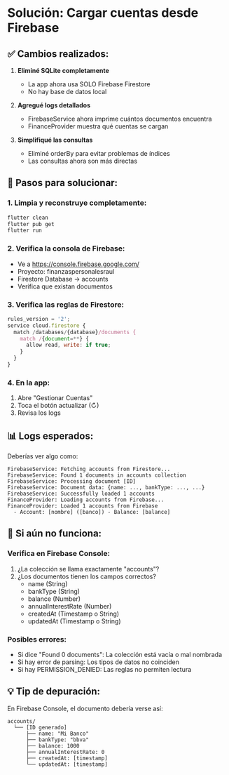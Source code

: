 # Solución: Cargar cuentas desde Firebase

## ✅ Cambios realizados:

1. **Eliminé SQLite completamente**
   - La app ahora usa SOLO Firebase Firestore
   - No hay base de datos local

2. **Agregué logs detallados**
   - FirebaseService ahora imprime cuántos documentos encuentra
   - FinanceProvider muestra qué cuentas se cargan

3. **Simplifiqué las consultas**
   - Eliminé orderBy para evitar problemas de índices
   - Las consultas ahora son más directas

## 🔧 Pasos para solucionar:

### 1. Limpia y reconstruye completamente:
```bash
flutter clean
flutter pub get
flutter run
```

### 2. Verifica la consola de Firebase:
- Ve a https://console.firebase.google.com/
- Proyecto: finanzaspersonalesraul
- Firestore Database → accounts
- Verifica que existan documentos

### 3. Verifica las reglas de Firestore:
```javascript
rules_version = '2';
service cloud.firestore {
  match /databases/{database}/documents {
    match /{document=**} {
      allow read, write: if true;
    }
  }
}
```

### 4. En la app:
1. Abre "Gestionar Cuentas"
2. Toca el botón actualizar (↻)
3. Revisa los logs

## 📊 Logs esperados:

Deberías ver algo como:
```
FirebaseService: Fetching accounts from Firestore...
FirebaseService: Found 1 documents in accounts collection
FirebaseService: Processing document [ID]
FirebaseService: Document data: {name: ..., bankType: ..., ...}
FirebaseService: Successfully loaded 1 accounts
FinanceProvider: Loading accounts from Firebase...
FinanceProvider: Loaded 1 accounts from Firebase
  - Account: [nombre] ([banco]) - Balance: [balance]
```

## 🐛 Si aún no funciona:

### Verifica en Firebase Console:
1. ¿La colección se llama exactamente "accounts"?
2. ¿Los documentos tienen los campos correctos?
   - name (String)
   - bankType (String)
   - balance (Number)
   - annualInterestRate (Number)
   - createdAt (Timestamp o String)
   - updatedAt (Timestamp o String)

### Posibles errores:
- Si dice "Found 0 documents": La colección está vacía o mal nombrada
- Si hay error de parsing: Los tipos de datos no coinciden
- Si hay PERMISSION_DENIED: Las reglas no permiten lectura

## 💡 Tip de depuración:

En Firebase Console, el documento debería verse así:
```
accounts/
  └── [ID generado]
      ├── name: "Mi Banco"
      ├── bankType: "bbva"
      ├── balance: 1000
      ├── annualInterestRate: 0
      ├── createdAt: [timestamp]
      └── updatedAt: [timestamp]
```